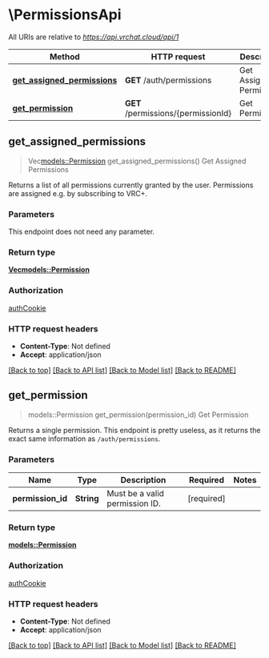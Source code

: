 # \PermissionsApi

All URIs are relative to *https://api.vrchat.cloud/api/1*

Method | HTTP request | Description
------------- | ------------- | -------------
[**get_assigned_permissions**](PermissionsApi.md#get_assigned_permissions) | **GET** /auth/permissions | Get Assigned Permissions
[**get_permission**](PermissionsApi.md#get_permission) | **GET** /permissions/{permissionId} | Get Permission



## get_assigned_permissions

> Vec<models::Permission> get_assigned_permissions()
Get Assigned Permissions

Returns a list of all permissions currently granted by the user. Permissions are assigned e.g. by subscribing to VRC+.

### Parameters

This endpoint does not need any parameter.

### Return type

[**Vec<models::Permission>**](Permission.md)

### Authorization

[authCookie](../README.md#authCookie)

### HTTP request headers

- **Content-Type**: Not defined
- **Accept**: application/json

[[Back to top]](#) [[Back to API list]](../README.md#documentation-for-api-endpoints) [[Back to Model list]](../README.md#documentation-for-models) [[Back to README]](../README.md)


## get_permission

> models::Permission get_permission(permission_id)
Get Permission

Returns a single permission. This endpoint is pretty useless, as it returns the exact same information as `/auth/permissions`.

### Parameters


Name | Type | Description  | Required | Notes
------------- | ------------- | ------------- | ------------- | -------------
**permission_id** | **String** | Must be a valid permission ID. | [required] |

### Return type

[**models::Permission**](Permission.md)

### Authorization

[authCookie](../README.md#authCookie)

### HTTP request headers

- **Content-Type**: Not defined
- **Accept**: application/json

[[Back to top]](#) [[Back to API list]](../README.md#documentation-for-api-endpoints) [[Back to Model list]](../README.md#documentation-for-models) [[Back to README]](../README.md)

